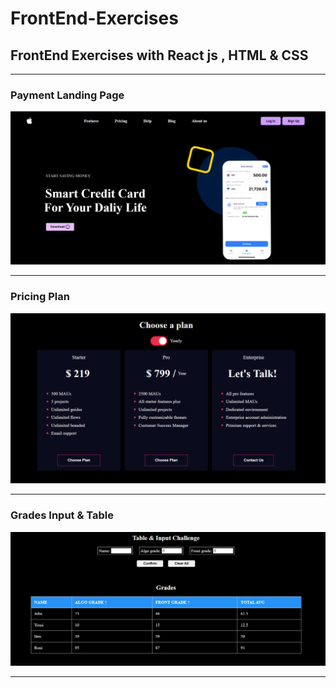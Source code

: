 # FrontEnd-Exercises




## FrontEnd Exercises with React js , HTML & CSS



---

<div>
<!--   <img src="assets/loginSudoku.png" width="500"> -->
  <div>
    <h3>Payment Landing Page</h3>
  </div>
  <img src="FE-Challenges/src/assets/react-payment-landing.png" >

  ---
  <div>
    <h3>Pricing Plan</h3>
  </div>

 <img src="FE-Challenges/src/assets/pricingCardsPage.png" >
 
  ---
  <div>
    <h3>Grades Input & Table</h3>
  </div>

 <img src="FE-Challenges/src/assets/tableChalleng.png" >
</div>


---


